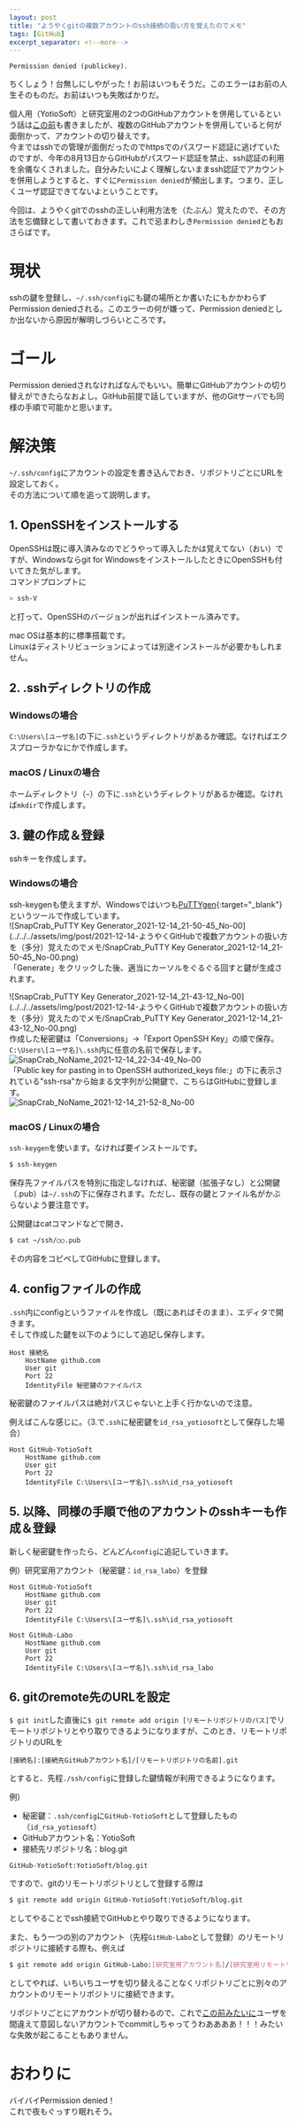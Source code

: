 ```yaml
---
layout: post
title: "ようやくgitの複数アカウントのssh接続の扱い方を覚えたのでメモ"
tags: [GitHub]
excerpt_separator: <!--more-->
---
```


```
Permission denied (publickey).
```

ちくしょう！台無しにしやがった！お前はいつもそうだ。このエラーはお前の人生そのものだ。お前はいつも失敗ばかりだ。  

個人用（YotioSoft）と研究室用の2つのGitHubアカウントを併用しているという話は[この前](https://blog.yotiosoft.com/2021/12/07/GitHub%E3%81%AB%E6%84%8F%E5%9B%B3%E3%81%97%E3%81%AA%E3%81%84%E3%82%A2%E3%82%AB%E3%82%A6%E3%83%B3%E3%83%88%E3%81%A7%E3%82%B3%E3%83%9F%E3%83%83%E3%83%88%E3%81%97%E3%81%A6%E3%81%97%E3%81%BE%E3%81%A3%E3%81%9F%E6%99%82%E3%81%AE%E5%AF%BE%E5%87%A6%E6%B3%95.html)も書きましたが、複数のGitHubアカウントを併用していると何が面倒かって、アカウントの切り替えです。  
今まではsshでの管理が面倒だったのでhttpsでのパスワード認証に逃げていたのですが、今年の8月13日からGitHubがパスワード認証を禁止、ssh認証の利用を余儀なくされました。自分みたいによく理解しないままssh認証でアカウントを併用しようとすると、すぐに``Permission denied``が頻出します。つまり、正しくユーザ認証できてないよということです。  

今回は、ようやくgitでのsshの正しい利用方法を（たぶん）覚えたので、その方法を忘備録として書いておきます。これで忌まわしき``Permission denied``ともおさらばです。  

<!--more-->  

# 現状

sshの鍵を登録し、``~/.ssh/config``にも鍵の場所とか書いたにもかかわらずPermission deniedされる。このエラーの何が嫌って、Permission deniedとしか出ないから原因が解明しづらいところです。

# ゴール

Permission deniedされなければなんでもいい。簡単にGitHubアカウントの切り替えができたらなおよし。GitHub前提で話していますが、他のGitサーバでも同様の手順で可能かと思います。



# 解決策

``~/.ssh/config``にアカウントの設定を書き込んでおき、リポジトリごとにURLを設定しておく。   
その方法について順を追って説明します。



## 1. OpenSSHをインストールする

OpenSSHは既に導入済みなのでどうやって導入したかは覚えてない（おい）ですが、Windowsならgit for WindowsをインストールしたときにOpenSSHも付いてきた気がします。  
コマンドプロンプトに  

```powershell
> ssh-V
```

と打って、OpenSSHのバージョンが出ればインストール済みです。  

mac OSは基本的に標準搭載です。  
Linuxはディストリビューションによっては別途インストールが必要かもしれません。

## 2. .sshディレクトリの作成

### Windowsの場合

``C:\Users\[ユーザ名]``の下に``.ssh``というディレクトリがあるか確認。なければエクスプローラかなにかで作成します。

### macOS / Linuxの場合

ホームディレクトリ（``~``）の下に``.ssh``というディレクトリがあるか確認。なければ``mkdir``で作成します。

## 3. 鍵の作成＆登録

sshキーを作成します。

### Windowsの場合

ssh-keygenも使えますが、Windowsではいつも[PuTTYgen](https://www.chiark.greenend.org.uk/~sgtatham/putty/latest.html){:target="_blank"}というツールで作成しています。  
![SnapCrab_PuTTY Key Generator_2021-12-14_21-50-45_No-00](../../../assets/img/post/2021-12-14-ようやくGitHubで複数アカウントの扱い方を（多分）覚えたのでメモ/SnapCrab_PuTTY Key Generator_2021-12-14_21-50-45_No-00.png)  
「Generate」をクリックした後、適当にカーソルをぐるぐる回すと鍵が生成されます。

![SnapCrab_PuTTY Key Generator_2021-12-14_21-43-12_No-00](../../../assets/img/post/2021-12-14-ようやくGitHubで複数アカウントの扱い方を（多分）覚えたのでメモ/SnapCrab_PuTTY Key Generator_2021-12-14_21-43-12_No-00.png)  
作成した秘密鍵は「Conversions」→「Export OpenSSH Key」の順で保存。``C:\Users\[ユーザ名]\.ssh``内に任意の名前で保存します。  
![SnapCrab_NoName_2021-12-14_22-34-49_No-00](../../../assets/img/post/2021-12-14-ようやくgitの複数アカウントのssh接続の扱い方を覚えたのでメモ/SnapCrab_NoName_2021-12-14_22-34-49_No-00.png)  
「Public key for pasting in to OpenSSH authorized_keys file:」の下に表示されている"ssh-rsa"から始まる文字列が公開鍵で、こちらはGitHubに登録します。  
![SnapCrab_NoName_2021-12-14_21-52-8_No-00](../../../assets/img/post/2021-12-14-ようやくGitHubで複数アカウントの扱い方を（多分）覚えたのでメモ/SnapCrab_NoName_2021-12-14_21-52-8_No-00.png)

### macOS / Linuxの場合

``ssh-keygen``を使います。なければ要インストールです。  

```bash
$ ssh-keygen
```

保存先ファイルパスを特別に指定しなければ、秘密鍵（拡張子なし）と公開鍵（.pub）は``~/.ssh``の下に保存されます。ただし、既存の鍵とファイル名がかぶらないよう要注意です。  

公開鍵はcatコマンドなどで開き、  

```bash
$ cat ~/ssh/○○.pub
```

その内容をコピペしてGitHubに登録します。

## 4. configファイルの作成

``.ssh``内にconfigというファイルを作成し（既にあればそのまま）、エディタで開きます。  
そして作成した鍵を以下のようにして追記し保存します。  

```
Host 接続名
    HostName github.com
    User git
    Port 22
    IdentityFile 秘密鍵のファイルパス
```

秘密鍵のファイルパスは絶対パスじゃないと上手く行かないので注意。  

例えばこんな感じに。（3.で``.ssh``に秘密鍵を``id_rsa_yotiosoft``として保存した場合）  

```
Host GitHub-YotioSoft
    HostName github.com
    User git
    Port 22
    IdentityFile C:\Users\[ユーザ名]\.ssh\id_rsa_yotiosoft
```

## 5. 以降、同様の手順で他のアカウントのsshキーも作成＆登録

新しく秘密鍵を作ったら、どんどん``config``に追記していきます。  

例）研究室用アカウント（秘密鍵：``id_rsa_labo``）を登録

```
Host GitHub-YotioSoft
    HostName github.com
    User git
    Port 22
    IdentityFile C:\Users\[ユーザ名]\.ssh\id_rsa_yotiosoft

Host GitHub-Labo
    HostName github.com
    User git
    Port 22
    IdentityFile C:\Users\[ユーザ名]\.ssh\id_rsa_labo
```

## 6. gitのremote先のURLを設定

``$ git init``した直後に``$ git remote add origin [リモートリポジトリのパス]``でリモートリポジトリとやり取りできるようになりますが、このとき、リモートリポジトリのURLを  

```
[接続名]:[接続先GitHubアカウント名]/[リモートリポジトリの名前].git
```

とすると、先程``./ssh/config``に登録した鍵情報が利用できるようになります。  

例）  

- 秘密鍵：``.ssh/config``に``GitHub-YotioSoft``として登録したもの（``id_rsa_yotiosoft``）
- GitHubアカウント名：YotioSoft
- 接続先リポジトリ名：blog.git

```
GitHub-YotioSoft:YotioSoft/blog.git
```

ですので、gitのリモートリポジトリとして登録する際は  

```bash
$ git remote add origin GitHub-YotioSoft:YotioSoft/blog.git
```

としてやることでssh接続でGitHubとやり取りできるようになります。  

また、もう一つの別のアカウント（先程``GitHub-Labo``として登録）のリモートリポジトリに接続する際も、例えば  

```bash
$ git remote add origin GitHub-Labo:[研究室用アカウント名]/[研究室用リモートリポジトリ名].git
```

としてやれば、いちいちユーザを切り替えることなくリポジトリごとに別々のアカウントのリモートリポジトリに接続できます。  

リポジトリごとにアカウントが切り替わるので、これで[この前みたいに](https://blog.yotiosoft.com/2021/12/07/GitHub%E3%81%AB%E6%84%8F%E5%9B%B3%E3%81%97%E3%81%AA%E3%81%84%E3%82%A2%E3%82%AB%E3%82%A6%E3%83%B3%E3%83%88%E3%81%A7%E3%82%B3%E3%83%9F%E3%83%83%E3%83%88%E3%81%97%E3%81%A6%E3%81%97%E3%81%BE%E3%81%A3%E3%81%9F%E6%99%82%E3%81%AE%E5%AF%BE%E5%87%A6%E6%B3%95.html)ユーザを間違えて意図しないアカウントでcommitしちゃってうわああああ！！！みたいな失敗が起こることもありません。



# おわりに

バイバイPermission denied！  
これで夜もぐっすり眠れそう。
